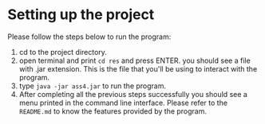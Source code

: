 # Setting up the project

Please follow the steps below to run the program:

1. cd to the project directory.
2. open terminal and print `cd res` and press ENTER. you should see a file with .jar extension. 
   This is the file that you'll be using to interact with the program.
3. type `java -jar ass4.jar` to run the program.
4. After completing all the previous steps successfully you should see a menu printed 
   in the command line interface. Please refer to the `README.md` to know the features provided
   by the program.
